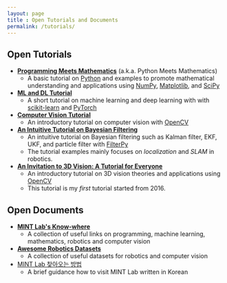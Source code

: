```yaml
---
layout: page
title : Open Tutorials and Documents
permalink: /tutorials/
---
```


## Open Tutorials
* **[Programming Meets Mathematics](https://github.com/mint-lab/prog_meets_math)** (a.k.a. Python Meets Mathematics)
  * A basic tutorial on [Python](https://www.python.org/) and examples to promote mathematical understanding and applications using [NumPy](https://numpy.org/), [Matplotlib](https://matplotlib.org/), and [SciPy](https://scipy.org/)
* **[ML and DL Tutorial](https://github.com/mint-lab/dl_tutorial)**
  * A short tutorial on machine learning and deep learning with with [scikit-learn](https://scikit-learn.org/) and [PyTorch](https://pytorch.org/)
* **[Computer Vision Tutorial](https://github.com/mint-lab/cv_tutorial)**
  * An introductory tutorial on computer vision with [OpenCV](https://opencv.org/)
* **[An Intuitive Tutorial on Bayesian Filtering](https://github.com/mint-lab/filtering_tutorial)**
  * An intuitive tutorial on Bayesian filtering such as Kalman filter, EKF, UKF, and particle filter with [FilterPy](https://github.com/rlabbe/filterpy/)
  * The tutorial examples mainly focuses on _localization_ and _SLAM_ in robotics.
* **[An Invitation to 3D Vision: A Tutorial for Everyone](https://github.com/mint-lab/3dv_tutorial)**
  * An introductory tutorial on 3D vision theories and applications using [OpenCV](https://opencv.org/)
  * This tutorial is my _first_ tutorial started from 2016.



## Open Documents
* **[MINT Lab's Know-where](https://mint-lab.notion.site/MINT-Lab-s-Know-Where-2b2ed3a7bbfd4e37aa61f791d6ce67c2)**
  * A collection of useful links on programming, machine learning, mathematics, robotics and computer vision
* **[Awesome Robotics Datasets](https://mint-lab.github.io/awesome-robotics-datasets/)**
  * A collection of useful datasets for robotics and computer vision
* [MINT Lab 찾아오는 방법](/visit_kr)
  * A brief guidance how to visit MINT Lab written in Korean
